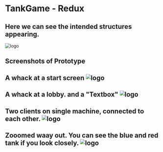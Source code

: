 TankGame - Redux
================
Here we can see the intended structures appearing.
--------------------------------------------------
![logo](https://raw.github.com/Hibchibbler/TankGame/master/master_architecture.png?login=Hibchibbler&token=ec3f2b6ab3f5e41ec5011b901e5e7eec)

Screenshots of Prototype 
------------------------
A whack at a start screen
![logo](https://raw.github.com/Hibchibbler/TankGame/master/Screenshots/StartScreenShot.png?login=Hibchibbler&token=a66f97ca572c7a96647cd6cc692365da)
------------------------
A whack at a lobby. and a "Textbox"
![logo](https://raw.github.com/Hibchibbler/TankGame/master/Screenshots/LobbyScreenShot.png?login=Hibchibbler&token=592b609319404e62cdc1a782d526d142)
------------------------
Two clients on single machine, connected to each other.
![logo](https://raw.github.com/Hibchibbler/TankGame/master/Screenshots/GamePlayScreenShot.png?login=Hibchibbler&token=1c941fdd6e571ee76145c3af3991f0a0)
------------------------
Zooomed waay out. You can see the blue and red tank if you look closely.
![logo](https://raw.github.com/Hibchibbler/TankGame/master/Screenshots/ZoomedOutScreenShot.png?login=Hibchibbler&token=f1a44c8e7e3c17c6e46e642d1f70f4f2)
------------------------


